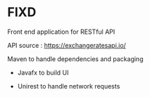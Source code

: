 # FIXD
 Front end application for RESTful API

 API source : https://exchangeratesapi.io/

Maven to handle dependencies and packaging

 - Javafx to build UI

 - Unirest to handle network requests
